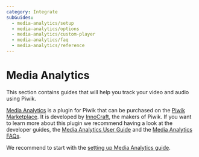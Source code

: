```yaml
---
category: Integrate
subGuides:
  - media-analytics/setup
  - media-analytics/options
  - media-analytics/custom-player
  - media-analytics/faq
  - media-analytics/reference
---
```

# Media Analytics

This section contains guides that will help you track your video and audio using Piwik.

[Media Analytics](https://www.media-analytics.net) is a plugin for Piwik that can be purchased
on the [Piwik Marketplace](https://plugins.piwik.org/MediaAnalytics).
It is developed by [InnoCraft](https://www.innocraft.com), the makers of Piwik.
If you want to learn more about this plugin we recommend having a look at the developer guides, 
the [Media Analytics User Guide](https://piwik.org/docs/media-analytics/) and the [Media Analytics FAQs](https://piwik.org/faq/media-analytics/).

We recommend to start with the [setting up Media Analytics guide](/guides/media-analytics/setup).
